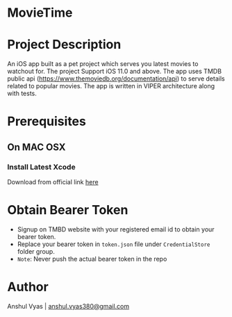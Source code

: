 # MovieTime

# Project Description
An iOS app built as a pet project which serves you latest movies to watchout for. 
The project Support iOS 11.0 and above. The app uses TMDB public api (https://www.themoviedb.org/documentation/api) to serve details related to popular movies. The app is written in VIPER architecture along with tests.

# Prerequisites
## On MAC OSX

### Install Latest Xcode
Download from official link [here](https://developer.apple.com/xcode/)


# Obtain Bearer Token
* Signup on TMBD website with your registered email id to obtain your bearer token.
* Replace your bearer token in `token.json` file under `CredentialStore` folder group.
* ```Note```: Never push the actual bearer token in the repo


# Author
Anshul Vyas |  anshul.vyas380@gmail.com
